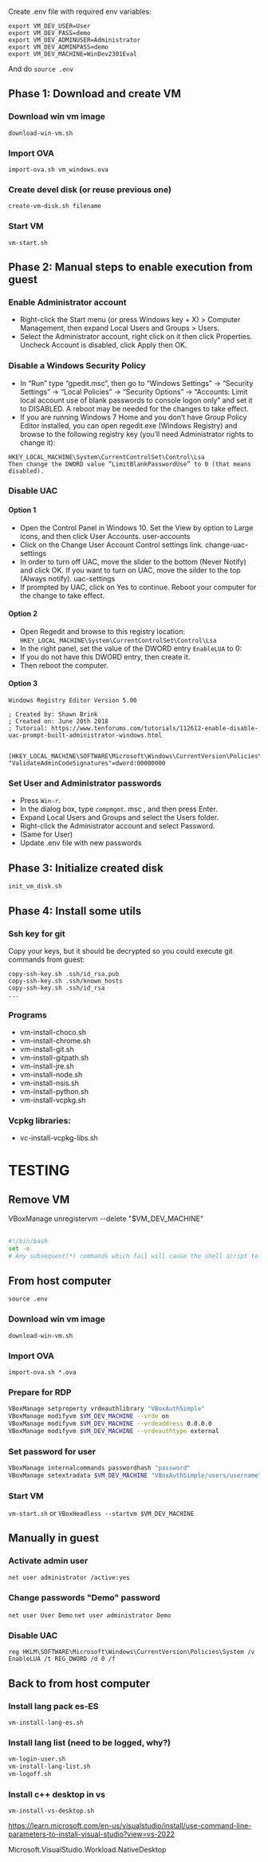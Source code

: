 Create .env file with required env variables:
``` 
export VM_DEV_USER=User
export VM_DEV_PASS=demo
export VM_DEV_ADMINUSER=Administrator
export VM_DEV_ADMINPASS=demo
export VM_DEV_MACHINE=WinDev2301Eval
``` 
And do `source .env`

## Phase 1: Download and create VM
### Download win vm image
`download-win-vm.sh`
### Import OVA
`import-ova.sh vm_windows.ova`
### Create devel disk (or reuse previous one)
`create-vm-disk.sh filename`
### Start VM
`vm-start.sh`
## Phase 2: Manual steps to enable execution from guest
### Enable Administrator account
* Right-click the Start menu (or press Windows key + X) > Computer Management, then expand Local Users and Groups > Users.
* Select the Administrator account, right click on it then click Properties. Uncheck Account is disabled, click Apply then OK.
### Disable a Windows Security Policy
* In “Run” type “gpedit.msc”, then go to “Windows Settings” -> “Security Settings” -> “Local Policies” -> “Security Options” -> “Accounts: Limit local account use of blank passwords to console logon only” and set it to DISABLED. A reboot may be needed for the changes to take effect.
* If you are running Windows 7 Home and you don’t have Group Policy Editor installed, you can open regedit.exe (Windows Registry) and browse to the following registry key (you’ll need Administrator rights to change it):
```
HKEY_LOCAL_MACHINE\System\CurrentControlSet\Control\Lsa
Then change the DWORD value “LimitBlankPasswordUse” to 0 (that means disabled).
```
### Disable UAC
#### Option 1
* Open the Control Panel in Windows 10. Set the View by option to Large icons, and then click User Accounts.
user-accounts
* Click on the Change User Account Control settings link.
change-uac-settings
* In order to turn off UAC, move the slider to the bottom (Never Notify) and click OK. If you want to turn on UAC, move the silder to the top (Always notify).
uac-settings
* If prompted by UAC, click on Yes to continue. Reboot your computer for the change to take effect.
#### Option 2
* Open Regedit and browse to this registry location: `HKEY_LOCAL_MACHINE\System\CurrentControlSet\Control\Lsa`
* In the right panel, set the value of the DWORD entry `EnableLUA` to 0:
* If you do not have this DWORD entry, then create it.
* Then reboot the computer.
#### Option 3
```
Windows Registry Editor Version 5.00

; Created by: Shawn Brink
; Created on: June 20th 2018
; Tutorial: https://www.tenforums.com/tutorials/112612-enable-disable-uac-prompt-built-administrator-windows.html


[HKEY_LOCAL_MACHINE\SOFTWARE\Microsoft\Windows\CurrentVersion\Policies\System]
"ValidateAdminCodeSignatures"=dword:00000000
```
### Set User and Administrator passwords
* Press `Win-r`.
* In the dialog box, type `compmgmt`. msc , and then press Enter.
* Expand Local Users and Groups and select the Users folder.
* Right-click the Administrator account and select Password.
* (Same for User)
* Update .env file with new passwords

## Phase 3: Initialize created disk
`init_vm_disk.sh`

## Phase 4: Install some utils
### Ssh key for git
Copy your keys, but it should be decrypted so you could execute git commands from guest:
```
copy-ssh-key.sh .ssh/id_rsa.pub
copy-ssh-key.sh .ssh/known_hosts
copy-ssh-key.sh .ssh/id_rsa 
...
```
### Programs
* vm-install-choco.sh
* vm-install-chrome.sh
* vm-install-git.sh
* vm-install-gitpath.sh
* vm-install-jre.sh
* vm-install-node.sh
* vm-install-nsis.sh
* vm-install-python.sh
* vm-install-vcpkg.sh
### Vcpkg libraries:
* vc-install-vcpkg-libs.sh







# TESTING
## Remove VM
VBoxManage unregistervm --delete "$VM_DEV_MACHINE"
##
```bash
#!/bin/bash
set -e
# Any subsequent(*) commands which fail will cause the shell script to exit immediately
```
## From host computer
`source .env`
### Download win vm image
`download-win-vm.sh`
### Import OVA
`import-ova.sh *.ova`
### Prepare for RDP
```bash
VBoxManage setproperty vrdeauthlibrary "VBoxAuthSimple"
VBoxManage modifyvm $VM_DEV_MACHINE --vrde on
VBoxManage modifyvm $VM_DEV_MACHINE --vrdeaddress 0.0.0.0
VBoxManage modifyvm $VM_DEV_MACHINE --vrdeauthtype external
```
### Set password for user
```bash
VBoxManage internalcommands passwordhash "password"
VBoxManage setextradata $VM_DEV_MACHINE "VBoxAuthSimple/users/username" previous hash
```
### Start VM
`vm-start.sh` or `VBoxHeadless --startvm $VM_DEV_MACHINE`

## Manually in guest
### Activate admin user
`net user administrator /active:yes`
### Change passwords "Demo" password
`net user User Demo`
`net user administrator Demo`
### Disable UAC
`reg HKLM\SOFTWARE\Microsoft\Windows\CurrentVersion\Policies\System /v EnableLUA /t REG_DWORD /d 0 /f`

## Back to from host computer
### Install lang pack es-ES
`vm-install-lang-es.sh`
### Install lang list (need to be logged, why?)
```bash
vm-login-user.sh
vm-install-lang-list.sh
vm-logoff.sh
```
### Install c++ desktop in vs
`vm-install-vs-desktop.sh`



https://learn.microsoft.com/en-us/visualstudio/install/use-command-line-parameters-to-install-visual-studio?view=vs-2022

Microsoft.VisualStudio.Workload.NativeDesktop
